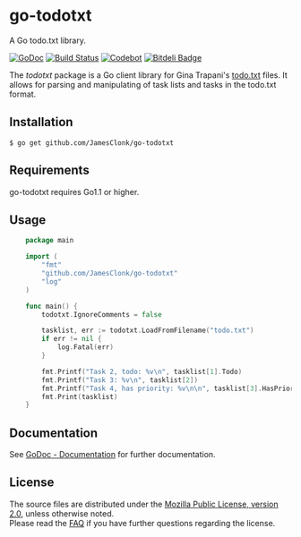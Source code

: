 go-todotxt
==========

A Go todo.txt library.  

[![GoDoc](https://godoc.org/github.com/JamesClonk/go-todotxt?status.png)](https://godoc.org/github.com/JamesClonk/go-todotxt) [![Build Status](https://travis-ci.org/JamesClonk/go-todotxt.png?branch=master)](https://travis-ci.org/JamesClonk/go-todotxt) [![Codebot](https://codebot.io/badge/github.com/JamesClonk/go-todotxt.png)](http://codebot.io/doc/pkg/github.com/JamesClonk/go-todotxt "Codebot") [![Bitdeli Badge](https://d2weczhvl823v0.cloudfront.net/JamesClonk/go-todotxt/trend.png)](https://bitdeli.com/free "Bitdeli Badge")

The *todotxt* package is a Go client library for Gina Trapani's [todo.txt](https://github.com/ginatrapani/todo.txt-cli/) files.
It allows for parsing and manipulating of task lists and tasks in the todo.txt format.

## Installation

	$ go get github.com/JamesClonk/go-todotxt

## Requirements

go-todotxt requires Go1.1 or higher.

## Usage

```go
	package main

	import (
		"fmt"
		"github.com/JamesClonk/go-todotxt"
		"log"
	)

	func main() {
		todotxt.IgnoreComments = false

		tasklist, err := todotxt.LoadFromFilename("todo.txt")
		if err != nil {
			log.Fatal(err)
		}

		fmt.Printf("Task 2, todo: %v\n", tasklist[1].Todo)
		fmt.Printf("Task 3: %v\n", tasklist[2])
		fmt.Printf("Task 4, has priority: %v\n\n", tasklist[3].HasPriority())
		fmt.Print(tasklist)
	}
```

## Documentation

See [GoDoc - Documentation](https://godoc.org/github.com/JamesClonk/go-todotxt) for further documentation.

## License

The source files are distributed under the [Mozilla Public License, version 2.0](http://mozilla.org/MPL/2.0/), unless otherwise noted.  
Please read the [FAQ](http://www.mozilla.org/MPL/2.0/FAQ.html) if you have further questions regarding the license. 
